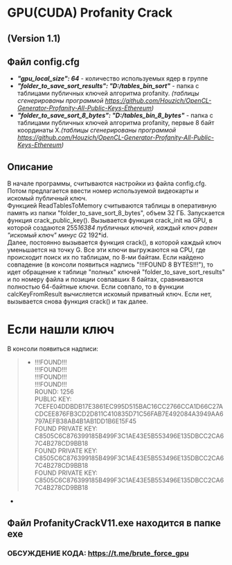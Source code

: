 # GPU(CUDA) Profanity Crack
## (Version 1.1)
## Файл config.cfg
* ***"gpu_local_size": 64***  - количество используемых ядер в группе
* ***"folder_to_save_sort_results": "D:/tables_bin_sort"***  - папка с таблицами публичных ключей алгоритма profanity. *(таблицы сгенерированы программой https://github.com/Houzich/OpenCL-Generator-Profanity-All-Public-Keys-Ethereum)*
* ***"folder_to_save_sort_8_bytes": "D:/tables_bin_8_bytes"***  - папка с таблицами публичных ключей алгоритма profanity, первые 8 байт координаты X.*(таблицы сгенерированы программой https://github.com/Houzich/OpenCL-Generator-Profanity-All-Public-Keys-Ethereum)*

## Описание
В начале программы, считываются настройки из файла config.cfg. Потом предлагается ввести номер используемой видеокарты и искомый публичный ключ.</br>
Функцией ReadTablesToMemory считываются таблицы в оперативную память из папки "folder_to_save_sort_8_bytes", объем 32 ГБ. Запускается функция crack_public_key().
Вызывается функция crack_init на GPU, в которой создаются 255*16384 публичных ключей, каждый ключ равен "искомый ключ" минус G*2 192*id.</br>
Далее, постоянно вызывается функция crack(), в которой каждый ключ уменьшается на точку G. Все эти ключи выгружаются на CPU, где происходит поиск их по таблицам, по
8-ми байтам. Если найдено совпадение (в консоли появиться надпись "!!!FOUND 8 BYTES!!!"), то идет обращение к таблице "полных" ключей "folder_to_save_sort_results" и по номеру файла и позиции совпавших 8 байтах, сравниваются полностью 64-байтные ключи. Если совпало, то в функции calcKeyFromResult вычисляется искомый приватный ключ. Если нет, вызывается снова функция crack() и так далее.

# Если нашли ключ
В консоли появиться надписи:
> * !!!FOUND!!!</br>
!!!FOUND!!!</br>
!!!FOUND!!!</br>
!!!FOUND!!!</br>
ROUND: 1256</br>
PUBLIC KEY: 7CEFE04DDBDB17E3861EC995D515BAC16CC2766CCA1D66C27ACDCEE876FB3CD2D811C410835D71C56FAB7E492084A3949AA6797AEFB38AB4B1AB1DD1B6E15F45</br>
FOUND PRIVATE KEY: C8505C6C876399185B499F3C1AE43E5B553496E135DBCC2CA67C4B278CD9BB18</br>
FOUND PRIVATE KEY: C8505C6C876399185B499F3C1AE43E5B553496E135DBCC2CA67C4B278CD9BB18</br>
FOUND PRIVATE KEY: C8505C6C876399185B499F3C1AE43E5B553496E135DBCC2CA67C4B278CD9BB18
*

## Файл ProfanityCrackV11.exe находится в папке exe


### ОБСУЖДЕНИЕ КОДА: https://t.me/brute_force_gpu
